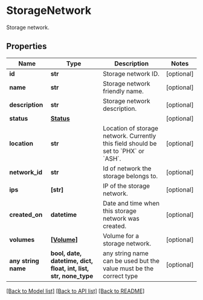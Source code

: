 # StorageNetwork

Storage network.

## Properties
Name | Type | Description | Notes
------------ | ------------- | ------------- | -------------
**id** | **str** | Storage network ID. | [optional] 
**name** | **str** | Storage network friendly name. | [optional] 
**description** | **str** | Storage network description. | [optional] 
**status** | [**Status**](Status.md) |  | [optional] 
**location** | **str** | Location of storage network. Currently this field should be set to &#x60;PHX&#x60; or &#x60;ASH&#x60;. | [optional] 
**network_id** | **str** | Id of network the storage belongs to. | [optional] 
**ips** | **[str]** | IP of the storage network. | [optional] 
**created_on** | **datetime** | Date and time when this storage network was created. | [optional] 
**volumes** | [**[Volume]**](Volume.md) | Volume for a storage network. | [optional] 
**any string name** | **bool, date, datetime, dict, float, int, list, str, none_type** | any string name can be used but the value must be the correct type | [optional]

[[Back to Model list]](../README.md#documentation-for-models) [[Back to API list]](../README.md#documentation-for-api-endpoints) [[Back to README]](../README.md)


